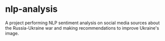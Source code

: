 # nlp-analysis
A project performing NLP sentiment analysis on social media sources about the Russia-Ukraine war and making recommendations to improve Ukraine's image.
